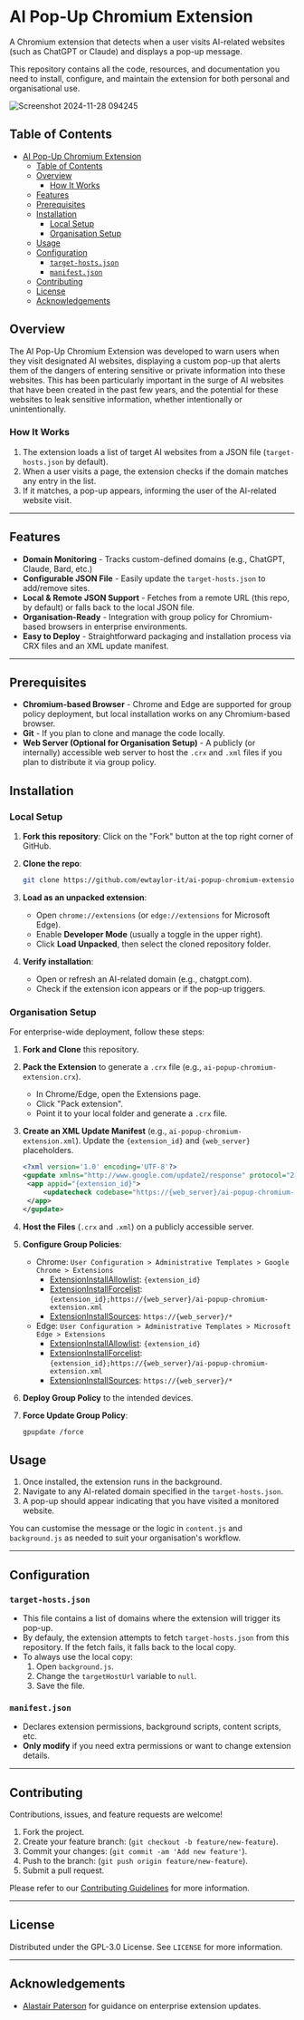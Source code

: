 # AI Pop-Up Chromium Extension

A Chromium extension that detects when a user visits AI-related websites (such as ChatGPT or Claude) and displays a pop-up message.

This repository contains all the code, resources, and documentation you need to install, configure, and maintain the extension for both personal and organisational use.

![Screenshot 2024-11-28 094245](https://github.com/user-attachments/assets/b53c99ad-27af-4fa1-ad19-e97c12012929)

## Table of Contents

- [AI Pop-Up Chromium Extension](#ai-pop-up-chromium-extension)
  - [Table of Contents](#table-of-contents)
  - [Overview](#overview)
    - [How It Works](#how-it-works)
  - [Features](#features)
  - [Prerequisites](#prerequisites)
  - [Installation](#installation)
    - [Local Setup](#local-setup)
    - [Organisation Setup](#organisation-setup)
  - [Usage](#usage)
  - [Configuration](#configuration)
    - [`target-hosts.json`](#target-hostsjson)
    - [`manifest.json`](#manifestjson)
  - [Contributing](#contributing)
  - [License](#license)
  - [Acknowledgements](#acknowledgements)

## Overview

The AI Pop-Up Chromium Extension was developed to warn users when they visit designated AI websites, displaying a custom pop-up that alerts them of the dangers of entering sensitive or private information into these websites. This has been particularly important in the surge of AI websites that have been created in the past few years, and the potential for these websites to leak sensitive information, whether intentionally or unintentionally.

### How It Works

1. The extension loads a list of target AI websites from a JSON file (`target-hosts.json` by default).
2. When a user visits a page, the extension checks if the domain matches any entry in the list.
3. If it matches, a pop-up appears, informing the user of the AI-related website visit.

---

## Features

- **Domain Monitoring** - Tracks custom-defined domains (e.g., ChatGPT, Claude, Bard, etc.)
- **Configurable JSON File** - Easily update the `target-hosts.json` to add/remove sites.
- **Local & Remote JSON Support** - Fetches from a remote URL (this repo, by default) or falls back to the local JSON file.
- **Organisation-Ready** - Integration with group policy for Chromium-based browsers in enterprise environments.
- **Easy to Deploy** - Straightforward packaging and installation process via CRX files and an XML update manifest.

---

## Prerequisites

- **Chromium-based Browser** - Chrome and Edge are supported for group policy deployment, but local installation works on any Chromium-based browser.
- **Git** - If you plan to clone and manage the code locally.
- **Web Server (Optional for Organisation Setup)** - A publicly (or internally) accessible web server to host the `.crx` and `.xml` files if you plan to distribute it via group policy.

## Installation

### Local Setup

1. **Fork this repository**: Click on the "Fork" button at the top right corner of GitHub.
2. **Clone the repo**:

   ```bash
   git clone https://github.com/ewtaylor-it/ai-popup-chromium-extension
   ```

3. **Load as an unpacked extension**:
   - Open `chrome://extensions` (or `edge://extensions` for Microsoft Edge).
   - Enable **Developer Mode** (usually a toggle in the upper right).
   - Click **Load Unpacked**, then select the cloned repository folder.
4. **Verify installation**:
   - Open or refresh an AI-related domain (e.g., chatgpt.com).
   - Check if the extension icon appears or if the pop-up triggers.

### Organisation Setup

For enterprise-wide deployment, follow these steps:

1. **Fork and Clone** this repository.
2. **Pack the Extension** to generate a `.crx` file (e.g., `ai-popup-chromium-extension.crx`).
   - In Chrome/Edge, open the Extensions page.
   - Click "Pack extension".
   - Point it to your local folder and generate a `.crx` file.
3. **Create an XML Update Manifest** (e.g., `ai-popup-chromium-extension.xml`). Update the `{extension_id}` and `{web_server}` placeholders.

   ```xml
   <?xml version='1.0' encoding='UTF-8'?>
   <gupdate xmlns="http://www.google.com/update2/response" protocol="2.0">
    <app appid="{extension_id}">
        <updatecheck codebase="https://{web_server}/ai-popup-chromium-extension.crx" version="1.0.0" />
    </app>
   </gupdate>
   ```

4. **Host the Files** (`.crx` and `.xml`) on a publicly accessible server.
5. **Configure Group Policies**:
   - Chrome: `User Configuration > Administrative Templates > Google Chrome > Extensions`
     - [ExtensionInstallAllowlist](https://chromeenterprise.google/policies/?policy=ExtensionInstallAllowlist): `{extension_id}`
     - [ExtensionInstallForcelist](https://chromeenterprise.google/policies/?policy=ExtensionInstallForcelist): `{extension_id};https://{web_server}/ai-popup-chromium-extension.xml`
     - [ExtensionInstallSources](https://chromeenterprise.google/policies/?policy=ExtensionInstallSources): `https://{web_server}/*`
   - Edge: `User Configuration > Administrative Templates > Microsoft Edge > Extensions`
     - [ExtensionInstallAllowlist](https://docs.microsoft.com/en-us/deployedge/microsoft-edge-policies#extensioninstallallowlist): `{extension_id}`
     - [ExtensionInstallForcelist](https://docs.microsoft.com/en-us/deployedge/microsoft-edge-policies#extensioninstallforcelist): `{extension_id};https://{web_server}/ai-popup-chromium-extension.xml`
     - [ExtensionInstallSources](https://docs.microsoft.com/en-us/deployedge/microsoft-edge-policies#extensioninstallsources): `https://{web_server}/*`
6. **Deploy Group Policy** to the intended devices.
7. **Force Update Group Policy**:

   ```bash
   gpupdate /force
   ```

## Usage

1. Once installed, the extension runs in the background.
2. Navigate to any AI-related domain specified in the `target-hosts.json`.
3. A pop-up should appear indicating that you have visited a monitored website.

You can customise the message or the logic in `content.js` and `background.js` as needed to suit your organisation's workflow.

---

## Configuration

### `target-hosts.json`

- This file contains a list of domains where the extension will trigger its pop-up.
- By defauly, the extension attempts to fetch `target-hosts.json` from this repository. If the fetch fails, it falls back to the local copy.
- To always use the local copy:
  1. Open `background.js`.
  2. Change the `targetHostUrl` variable to `null`.
  3. Save the file. <!-- NOTE: We should clatify the needing to increment the version number if it's not mentioned later. -->

### `manifest.json`

- Declares extension permissions, background scripts, content scripts, etc.
- **Only modify** if you need extra permissions or want to change extension details.

---

## Contributing

Contributions, issues, and feature requests are welcome!

1. Fork the project.
2. Create your feature branch: (`git checkout -b feature/new-feature`).
3. Commit your changes: (`git commit -am 'Add new feature'`).
4. Push to the branch: (`git push origin feature/new-feature`).
5. Submit a pull request.

Please refer to our [Contributing Guidelines](CONTRIBUTING.md) for more information.

---

## License

Distributed under the GPL-3.0 License. See `LICENSE` for more information.

---

## Acknowledgements

- [Alastair Paterson](https://reece.tech/posts/enterprise-chrome-extension/) for guidance on enterprise extension updates.
